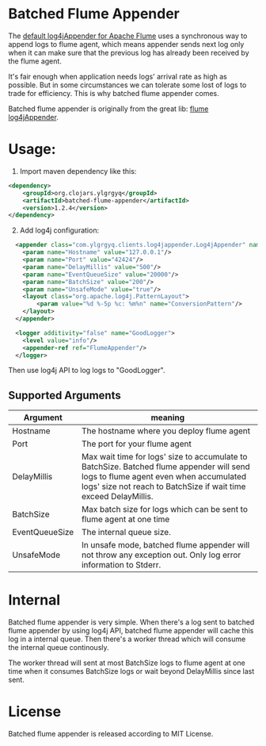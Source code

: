 # Batched Flume Appender

The [default log4jAppender for Apache Flume](https://flume.apache.org/FlumeUserGuide.html#log4j-appender) uses a synchronous way to append logs to flume agent, which means appender sends next log only when it can make sure that the previous log has already been received by the flume agent.

It's fair enough when application needs logs' arrival rate as high as possible. But in some circumstances we can tolerate some lost of logs to trade for efficiency. This is why batched flume appender comes.

Batched flume appender is originally from the great lib: [flume log4jAppender](https://flume.apache.org/FlumeUserGuide.html#log4j-appender).

# Usage:

1. Import maven dependency like this:

```xml
<dependency>
    <groupId>org.clojars.ylgrgyq</groupId>
    <artifactId>batched-flume-appender</artifactId>
    <version>1.2.4</version>
</dependency>
```

2. Add log4j configuration:

```xml
  <appender class="com.ylgrgyq.clients.log4jappender.Log4jAppender" name="FlumeAppender">
    <param name="Hostname" value="127.0.0.1"/>
    <param name="Port" value="42424"/>
    <param name="DelayMillis" value="500"/>
    <param name="EventQueueSize" value="20000"/>
    <param name="BatchSize" value="200"/>
    <param name="UnsafeMode" value="true"/>
    <layout class="org.apache.log4j.PatternLayout">
        <param value="%d %-5p %c: %m%n" name="ConversionPattern"/>
    </layout>
  </appender>

  <logger additivity="false" name="GoodLogger">
    <level value="info"/>
    <appender-ref ref="FlumeAppender"/>
  </logger>
```

Then use log4j API to log logs to "GoodLogger".

## Supported Arguments

Argument | meaning
--------- | --------
Hostname | The hostname where you deploy flume agent
Port     | The port for your flume agent
DelayMillis | Max wait time for logs' size to accumulate to BatchSize. Batched flume appender will send logs to flume agent even when accumulated logs' size not reach to BatchSize if wait time exceed DelayMillis.
BatchSize | Max batch size for logs which can be sent to flume agent at one time
EventQueueSize | The internal queue size.
UnsafeMode | In unsafe mode, batched flume appender will not throw any exception out. Only log error information to Stderr.

# Internal

Batched flume appender is very simple. When there's a log sent to batched flume appender by using log4j API, batched flume appender will cache this log in a internal queue. Then there's a worker thread which will consume the internal queue continously.

The worker thread will sent at most BatchSize logs to flume agent at one time when it consumes BatchSize logs or wait beyond DelayMillis since last sent.

# License

Batched flume appender is released according to MIT License.
